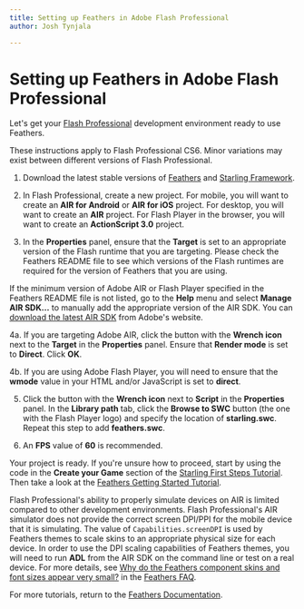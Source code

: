 ```yaml
---
title: Setting up Feathers in Adobe Flash Professional  
author: Josh Tynjala

---
```

# Setting up Feathers in Adobe Flash Professional

Let's get your [Flash Professional](http://www.adobe.com/products/flash.html) development environment ready to use Feathers.

These instructions apply to Flash Professional CS6. Minor variations may exist between different versions of Flash Professional.

1. Download the latest stable versions of [Feathers](http://feathersui.com/download/) and [Starling Framework](http://gamua.com/starling/download/).

2. In Flash Professional, create a new project. For mobile, you will want to create an **AIR for Android** or **AIR for iOS** project. For desktop, you will want to create an **AIR** project. For Flash Player in the browser, you will want to create an **ActionScript 3.0** project.

3. In the **Properties** panel, ensure that the **Target** is set to an appropriate version of the Flash runtime that you are targeting. Please check the Feathers README file to see which versions of the Flash runtimes are required for the version of Feathers that you are using.

If the minimum version of Adobe AIR or Flash Player specified in the Feathers README file is not listed, go to the **Help** menu and select **Manage AIR SDK…** to manually add the appropriate version of the AIR SDK. You can [download the latest AIR SDK](http://www.adobe.com/devnet/air/air-sdk-download.html) from Adobe's website.

4a. If you are targeting Adobe AIR, click the button with the **Wrench icon** next to the **Target** in the **Properties** panel. Ensure that **Render mode** is set to **Direct**. Click **OK**.

4b. If you are using Adobe Flash Player, you will need to ensure that the **wmode** value in your HTML and/or JavaScript is set to **direct**.

5. Click the button with the **Wrench icon** next to **Script** in the **Properties** panel. In the **Library path** tab, click the **Browse to SWC** button (the one with the Flash Player logo) and specify the location of **starling.swc**. Repeat this step to add **feathers.swc**.

6. An **FPS** value of **60** is recommended.

Your project is ready. If you're unsure how to proceed, start by using the code in the **Create your Game** section of the [Starling First Steps Tutorial](http://gamua.com/starling/first-steps/). Then take a look at the [Feathers Getting Started Tutorial](getting-started.html).

Flash Professional's ability to properly simulate devices on AIR is limited compared to other development environments. Flash Professional's AIR simulator does not provide the correct screen DPI/PPI for the mobile device that it is simulating. The value of `Capabilities.screenDPI` is used by Feathers themes to scale skins to an appropriate physical size for each device. In order to use the DPI scaling capabilities of Feathers themes, you will need to run **ADL** from the AIR SDK on the command line or test on a real device. For more details, see [Why do the Feathers component skins and font sizes appear very small?](http://wiki.starling-framework.org/feathers/faq#why_do_the_feathers_component_skins_and_font_sizes_appear_very_small) in the [Feathers FAQ](http://wiki.starling-framework.org/feathers/faq).

For more tutorials, return to the [Feathers Documentation](index.html).


